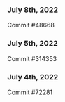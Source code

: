 ### July 8th, 2022

Commit #48668

### July 5th, 2022

Commit #314353


### July 4th, 2022

Commit #72281
